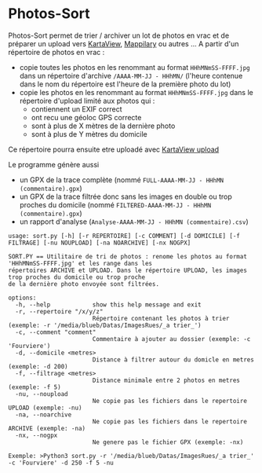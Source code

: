 # Photos-Sort

Photos-Sort permet de trier / archiver un lot de photos en vrac et de préparer un upload vers 
[KartaView](https://kartaview.org), [Mappilary](https://www.mapillary.com) ou autres ...
A partir d'un répertoire de photos en vrac :
* copie toutes les photos en les renommant au format `HHhMNmSS-FFFF.jpg` dans un répertoire 
d'archive `/AAAA-MM-JJ - HHhMN/` (l'heure contenue dans le nom du répertoire est l'heure de la première photo du lot)
* copie les photos en les renommant au format `HHhMNmSS-FFFF.jpg` dans le répertoire d'upload limité aux photos qui :
  - contiennent un EXIF correct
  - ont recu une géoloc GPS correcte
  - sont à plus de X mètres de la dernière photo
  - sont à plus de Y mètres du domicile
  
Ce répertoire pourra ensuite etre uploadé avec [KartaView upload](https://github.com/kartaview/upload-scripts)

Le programme génère aussi
* un GPX de la trace complète (nommé `FULL-AAAA-MM-JJ - HHhMN (commentaire).gpx`)
* un GPX de la trace filtrée donc sans les images en double ou trop proches du domicile (nommé `FILTERED-AAAA-MM-JJ - HHhMN (commentaire).gpx`)
* un rapport d'analyse (`Analyse-AAAA-MM-JJ - HHhMN (commentaire).csv`)

```
usage: sort.py [-h] [-r REPERTOIRE] [-c COMMENT] [-d DOMICILE] [-f FILTRAGE] [-nu NOUPLOAD] [-na NOARCHIVE] [-nx NOGPX]

SORT.PY == Utilitaire de tri de photos : renome les photos au format 'HHhMNmSS-FFFF.jpg' et les range dans les 
répertoires ARCHIVE et UPLOAD. Dans le répertoire UPLOAD, les images trop proches du domicile ou trop proche 
de la dernière photo envoyée sont filtrées.

options:
  -h, --help            show this help message and exit
  -r, --repertoire "/x/y/z"
                        Répertoire contenant les photos à trier (exemple: -r '/media/blueb/Datas/ImagesRues/_a trier_')
  -c, --comment "comment"
                        Commentaire à ajouter au dossier (exemple: -c 'Fourviere')
  -d, --domicile <metres>
                        Distance à filtrer autour du domicle en metres (exemple: -d 200)
  -f, --filtrage <metres>
                        Distance minimale entre 2 photos en metres (exemple: -f 5)
  -nu, --noupload
                        Ne copie pas les fichiers dans le repertoire UPLOAD (exemple: -nu)
  -na, --noarchive
                        Ne copie pas les fichiers dans le repertoire ARCHIVE (exemple: -na)
  -nx, --nogpx
                        Ne genere pas le fichier GPX (exemple: -nx)

Exemple: >Python3 sort.py -r '/media/blueb/Datas/ImagesRues/_a trier_' -c 'Fourviere' -d 250 -f 5 -nu

```
